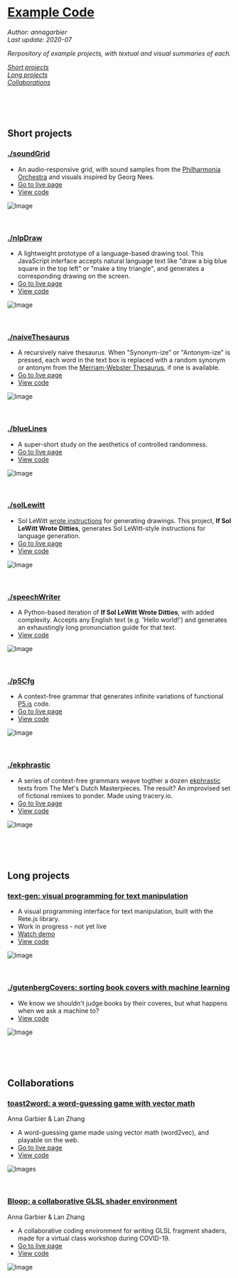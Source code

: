 # [Example Code](https://github.com/annagarbier/annagarbier.github.io/tree/master/exampleCode)

*Author: annagarbier*     
*Last update: 2020-07*

*Rerpository of example projects, with textual and visual summaries of each.*

*<a href="#short-projects">Short projects</a><br>*
*<a href="#long-projects">Long projects</a><br>*
*<a href="#collaborations">Collaborations</a>*

<br>
<br>
<br>

<h2 id="short-projects">Short projects</h2>

### [./soundGrid](https://github.com/annagarbier/annagarbier.github.io/tree/master/exampleCode/soundGrid)

* An audio-responsive grid, with sound samples from the
[Philharmonia Orchestra](https://philharmonia.co.uk/resources/sound-samples/)
and visuals inspired by Georg Nees.
* [Go to live page](https://annagarbier.github.io/exampleCode/soundGrid/)
* [View code](https://github.com/annagarbier/annagarbier.github.io/tree/master/exampleCode/soundGrid)

![Image](https://annagarbier.github.io/exampleCode/soundGrid/sound_grid.png)

<br>

### [./nlpDraw](https://github.com/annagarbier/exampleCode/edit/master/nlpDraw)

* A lightweight prototype of a language-based drawing tool. This JavaScript
interface accepts natural language text like "draw a big blue square in
the top left" or "make a tiny triangle", and generates a corresponding
drawing on the screen.
* [Go to live page](https://annagarbier.github.io/exampleCode/nlpDraw/)
* [View code](https://github.com/annagarbier/exampleCode/edit/master/nlpDraw)

![Image](https://annagarbier.github.io/exampleCode/nlpDraw/nlpDrawImg.png)

<br>

### [./naiveThesaurus](https://github.com/annagarbier/annagarbier.github.io/tree/master/exampleCode/naiveThesaurus)

* A recursively naive thesaurus. When "Synonym-ize" or "Antonym-ize" is
pressed, each word in the text box is replaced with a random synonym
or antonym from the [Merriam-Webster Thesaurus](https://www.dictionaryapi.com/products/api-collegiate-thesaurus),
if one is available.
* [Go to live page](https://annagarbier.github.io/exampleCode/naiveThesaurus/)
* [View code](https://github.com/annagarbier/annagarbier.github.io/tree/master/exampleCode/naiveThesaurus)

![Image](https://annagarbier.github.io/exampleCode/naiveThesaurus/naiveThesaurus.png)

<br>

### [./blueLines](https://github.com/annagarbier/exampleCode/edit/master/blueLines)

* A super-short study on the aesthetics of controlled randomness.
* [Go to live page](https://annagarbier.github.io/exampleCode/blueLines/)
* [View code](https://github.com/annagarbier/exampleCode/edit/master/blueLines)

![Image](https://annagarbier.github.io/exampleCode/blueLines/blueLinesImg.png)

<br>

### [./solLewitt](https://github.com/annagarbier/exampleCode/edit/master/solLewitt)

* Sol LeWitt [wrote instructions](https://www.google.com/search?q=sol+lewitt+wall+drawing+instructions&rlz=1C5CHFA_enUS807US807&source=lnms&tbm=isch&sa=X&ved=0ahUKEwjk-Py8h_bgAhVCZN8KHZKrBV4Q_AUIDigB&biw=1440&bih=766)
for generating drawings. This project, **If Sol LeWitt Wrote Ditties**, generates
Sol LeWitt-style instructions for language generation.
* [Go to live page](https://annagarbier.github.io/exampleCode/solLewitt/)
* [View code](https://github.com/annagarbier/exampleCode/edit/master/solLewitt)

![Image](https://annagarbier.github.io/exampleCode/solLewitt/solLewittImg.png)

<br>

### [./speechWriter](https://github.com/annagarbier/annagarbier.github.io/tree/master/exampleCode/speechWriter)

* A Python-based iteration of **If Sol LeWitt Wrote Ditties**, with added complexity.
Accepts any English text (e.g. 'Hello world!') and generates an exhaustingly long pronunciation guide for that text. 
* [View code](https://github.com/annagarbier/annagarbier.github.io/tree/master/exampleCode/speechWriter)

![Image](https://annagarbier.github.io/exampleCode/speechWriter/speech_writer.png)

<br>

### [./p5Cfg](https://github.com/annagarbier/annagarbier.github.io/tree/master/exampleCode/p5Cfg)

* A context-free grammar that generates infinite variations of functional [P5.js](https://p5js.org/) code.
* [Go to live page](https://annagarbier.github.io/exampleCode/p5Cfg/)
* [View code](https://github.com/annagarbier/annagarbier.github.io/tree/master/exampleCode/p5Cfg)

![Image](https://annagarbier.github.io/exampleCode/p5Cfg/example_ten.png)

<br>

### [./ekphrastic](https://github.com/annagarbier/annagarbier.github.io/tree/master/exampleCode/ekphrastic)

* A series of context-free grammars weave togther a dozen [ekphrastic](https://en.wikipedia.org/wiki/Ekphrasis) texts
from The Met's Dutch Masterpieces. The result? An improvised set of fictional
remixes to ponder. Made using tracery.io.
* [Go to live page](https://annagarbier.github.io/exampleCode/ekphrastic/)
* [View code](https://github.com/annagarbier/annagarbier.github.io/tree/master/exampleCode/ekphrastic)

![Image](https://annagarbier.github.io/exampleCode/ekphrastic/ekphrastic.png)

<br>
<br>
<br>

<h2 id="long-projects">Long projects</h2>

### [text-gen: visual programming for text manipulation](https://github.com/annagarbier/text_gen)

* A visual programming interface for text manipulation, built with the Rete.js library.
* Work in progress - not yet live
* [Watch demo](https://annagarbier.com/Text-Playground)
* [View code](https://github.com/annagarbier/text_gen)

![Image](https://github.com/annagarbier/annagarbier.github.io/blob/master/exampleCode/readmeAssets/textgen.png)

<br>

### [./gutenbergCovers: sorting book covers with machine learning](https://github.com/annagarbier/annagarbier.github.io/tree/master/exampleCode/gutenbergCovers)

* We know we shouldn't judge books by their coveres, but what happens when we ask a machine to?
* [View code](https://github.com/annagarbier/annagarbier.github.io/tree/master/exampleCode/gutenbergCovers)

![Image](https://github.com/annagarbier/annagarbier.github.io/blob/master/exampleCode/readmeAssets/umap.jpg)

<br>
<br>
<br>

<h2 id="collaborations">Collaborations</h2>

### [toast2word: a word-guessing game with vector math](https://github.com/lanzhang76/toast)
Anna Garbier & Lan Zhang
* A word-guessing game made using vector math (word2vec), and playable on the web.
* [Go to live page](https://toast2word.netlify.app/)
* [View code](https://github.com/lanzhang76/toast)

![Images](https://github.com/annagarbier/annagarbier.github.io/blob/master/exampleCode/readmeAssets/toast.png)

<br>

### [Bloop: a collaborative GLSL shader environment](https://github.com/lanzhang76/bloop_shader_app)
Anna Garbier & Lan Zhang
* A collaborative coding environment for writing GLSL fragment shaders, made for a virtual class workshop during COVID-19.
* [Go to live page](https://bloopp.herokuapp.com/)
* [View code](https://github.com/lanzhang76/bloop_shader_app)

![Image](https://github.com/annagarbier/annagarbier.github.io/blob/master/exampleCode/readmeAssets/bloop.png)
